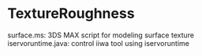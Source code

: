 # TextureRoughness

surface.ms:         3DS MAX script for modeling surface texture
iservoruntime.java: control iiwa tool using iservoruntime
